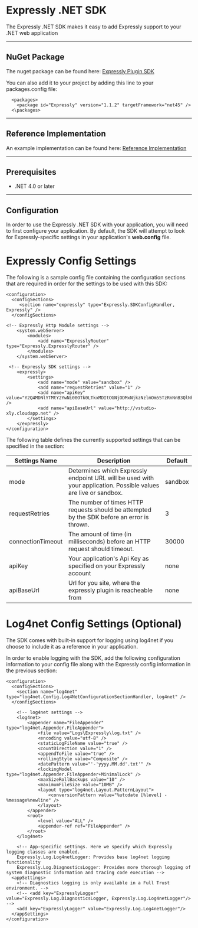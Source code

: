 # Expressly .NET SDK
The Expressly .NET SDK makes it easy to add Expressly support to your .NET web application

* * *
## NuGet Package

The nuget package can be found here: [Expressly Plugin SDK](https://www.nuget.org/packages/Expressly/)

You can also add it to your project by adding this line to your packages.config file:

```
  <packages>
    <package id="Expressly" version="1.1.2" targetFramework="net45" />
  <\packages>
```

* * *
## Reference Implementation

An example implementation can be found here: [Reference Implementation](https://github.com/expressly/expressly-plugin-dotnet-reference-implementation)

* * *
## Prerequisites

- .NET 4.0 or later

* * *
## Configuration
In order to use the Expressly .NET SDK with your application, you will need to first configure your application. By default, the SDK will attempt to look for Expressly-specific settings in your application's **web.config** file.


# Expressly Config Settings

The following is a sample config file containing the configuration sections that are required in order for the settings to be used with this SDK:

```
<configuration>
  <configSections>
     <section name="expressly" type="Expressly.SDKConfigHandler, Expressly" />
  </configSections>

<!-- Expressly Http Module settings -->
    <system.webServer>
        <modules>
            <add name="ExpresslyRouter" type="Expressly.ExpresslyRouter" />
        </modules>
    </system.webServer>

 <!-- Expressly SDK settings -->
    <expressly>
        <settings>
            <add name="mode" value="sandbox" />
            <add name="requestRetries" value="1" />
            <add name="apiKey" value="Y2Q4MDNlYTMtY2YwNi00OTk0LTkxMDItOGNjODMxNjkzNzlmOm55TzRnNnB3QlNhZFB3WjhTVmNzeXdkVUE5VlNXeUU2" />
            <add name="apiBaseUrl" value="http://vstudio-xly.cloudapp.net" />
        </settings>
    </expressly>
</configuration>
```
The following table defines the currently supported settings that can be specified in the <expressly> section:
  
| Settings Name | Description | Default |
|-------------------|------------------------------------------------------------------------------------------------------------------|---------|
| mode | Determines which Expressly endpoint URL will be used with your application. Possible values are live or sandbox. | sandbox |
| requestRetries | The number of times HTTP requests should be attempted by the SDK before an error is thrown. | 3 |
| connectionTimeout | The amount of time (in milliseconds) before an HTTP request should timeout. | 30000 |
| apiKey | Your application's Api Key as specified on your Expressly account | none |
| apiBaseUrl | Url for you site, where the expressly plugin is reacheable from | none |
  

# Log4net Config Settings (Optional)

The SDK comes with built-in support for logging using log4net if you choose to include it as a reference in your application.

In order to enable logging with the SDK, add the following configuration information to your config file along with the Expressly config information in the previous section:
```
<configuration>
  <configSections>
    <section name="log4net" type="log4net.Config.Log4NetConfigurationSectionHandler, log4net" />
  </configSections>

    <!-- log4net settings -->
    <log4net>
        <appender name="FileAppender" type="log4net.Appender.FileAppender">
            <file value="Logs\Expressly\log.txt" />
            <encoding value="utf-8" />
            <staticLogFileName value="true" />
            <countDirection value="1" />
            <appendToFile value="true" />
            <rollingStyle value="Composite" />
            <datePattern value="'-'yyyy.MM.dd'.txt'" />
            <lockingModel type="log4net.Appender.FileAppender+MinimalLock" />
            <maxSizeRollBackups value="10" />
            <maximumFileSize value="10MB" />
            <layout type="log4net.Layout.PatternLayout">
                <conversionPattern value="%utcdate [%level] - %message%newline" />
            </layout>
        </appender>
        <root>
            <level value="ALL" />
            <appender-ref ref="FileAppender" />
        </root>
    </log4net>
    
    <!-- App-specific settings. Here we specify which Expressly logging classes are enabled.
    Expressly.Log.Log4netLogger: Provides base log4net logging functionality
    Expressly.Log.DiagnosticsLogger: Provides more thorough logging of system diagnostic information and tracing code execution -->
  <appSettings>
    <!-- Diagnostics logging is only available in a Full Trust environment. -->
    <!-- <add key="ExpresslyLogger" value="Expressly.Log.DiagnosticsLogger, Expressly.Log.Log4netLogger"/> -->
    <add key="ExpresslyLogger" value="Expressly.Log.Log4netLogger"/>
  </appSettings>
</configuration>
```
